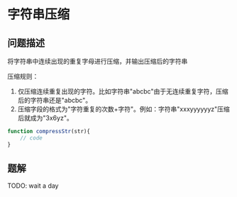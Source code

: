 # 字符串压缩

## 问题描述

将字符串中连续出现的重复字母进行压缩，并输出压缩后的字符串

压缩规则：
1. 仅压缩连续重复出现的字符。比如字符串"abcbc"由于无连续重复字符，压缩后的字符串还是"abcbc"。
2. 压缩字段的格式为"字符重复的次数+字符"。例如：字符串"xxxyyyyyyz"压缩后就成为"3x6yz"。

```js
function compressStr(str){
    // code
}
```
## 题解
TODO: wait a day
